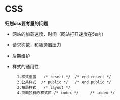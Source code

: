
CSS
====

**归划css要考量的问题**

* 网站的加载速度、时间（网站打开速度在5s内）
* 请求次数，和服务器压力
* 后期维护
* 样式的通用性

        1.样式重置   /* resert */  /* end resert */
        2.公共样式  /* public */   /* end public */
        3.布局样式   /* layout */
        4.页面独有的样式区 /* index */     /* index */

